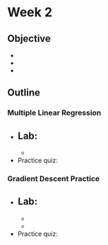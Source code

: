 # Week 2
## Objective
- 
- 
- 

## Outline
### Multiple Linear Regression
  - Lab:
      - 
      - 
  - Practice quiz: 
### Gradient Descent Practice
  - Lab:
      - 
      - 
      - 
  - Practice quiz: 

